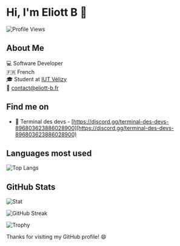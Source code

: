 # Hi, I'm Eliott B :wave:

![Profile Views](https://komarev.com/ghpvc/?username=VotreNom)

## About Me

:computer: Software Developer  
:fr: French  
:mortar_board: Student at [IUT Vélizy](https://www.iut-velizy-rambouillet.uvsq.fr/)  
:email: [contact@eliott-b.fr](mailto:contact@eliott-b.fr)  

## Find me on

- :rocket: Terminal des devs - [https://discord.gg/terminal-des-devs-896803623886028900](https://discord.gg/terminal-des-devs-896803623886028900)

## Languages most used

![Top Langs](https://github-readme-stats-eliott-b.vercel.app/api/top-langs?username=eliott-b&count_private=true&show_icons=true&locale=en&layout=compact)  

## GitHub Stats

![Stat](https://github-readme-stats-eliott-b.vercel.app//api?username=eliott-b&count_private=true&show_icons=true&locale=en)

![GitHub Streak](http://github-readme-streak-stats.herokuapp.com?user=eliott-b&count_private=true)

![Trophy](https://github-profile-trophy.vercel.app/?username=eliott-b&rank=-B,-C)

Thanks for visiting my GitHub profile! :smile:
